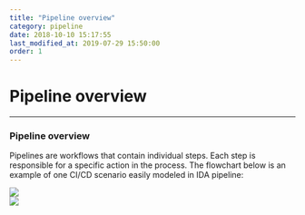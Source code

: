 ```yaml
---
title: "Pipeline overview"
category: pipeline
date: 2018-10-10 15:17:55
last_modified_at: 2019-07-29 15:50:00
order: 1
---
```


# Pipeline overview
***

### Pipeline overview
Pipelines are workflows that contain individual steps. Each step is responsible for a specific action in the process. The flowchart below is an example of one CI/CD scenario easily modeled in IDA pipeline:

![][pipeline_overview]  
![][pipeline_deployment_detail]  

[pipeline_overview]: ../images/pipeline/pipeline_overview.png
[pipeline_deployment_detail]: ../images/pipeline/pipeline_deployment_detail.png
